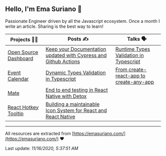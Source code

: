 ## Hello, I'm Ema Suriano 👋

Passionate Engineer driven by all the Javascript ecosystem. Once a month I write an article. Sharing is the best way to learn!


| Projects 👨‍💻 | Posts ✍️ | Talks 🗣 |
| --- | --- | --- |
| [Open Source Dashboard](https://github.com/EmaSuriano/oss-project-dashboard) | [Keep your Documentation updated with Cypress and Github Actions](https://emasuriano.com/blog/Keep-your-Documentation-updated-with-Cypress-and-Github-Actions) | [Runtime Types Validation in Typescript](https://slides.com/emasuriano/runtime-types-validation-in-typescript) |
| [Event Calendar](https://github.com/EmaSuriano/gatsby-starter-event-calendar) | [Dynamic Types Validation in Typescript](https://emasuriano.com/blog/Dynamic-Types-Validation-in-Typescript) | [From create-react-app to create-any-app](https://from-cra-to-caa.netlify.app) |
| [Mate](https://github.com/EmaSuriano/gatsby-starter-mate) | [End to end testing in React Native with Detox](https://emasuriano.com/blog/End-to-end-testing-in-React-Native-with-Detox) |  |
| [React Hotkey Tooltip](https://github.com/EmaSuriano/react-hotkey-tooltip) | [Building a maintainable Icon System for React and React Native](https://emasuriano.com/blog/Building-a-maintainable-Icon-System-for-React-and-React-Native) |  |

---

All resources are extracted from [https://emasuriano.com/](https://emasuriano.com/) ❤️

Last update: _11/16/2020, 5:37:51 AM_